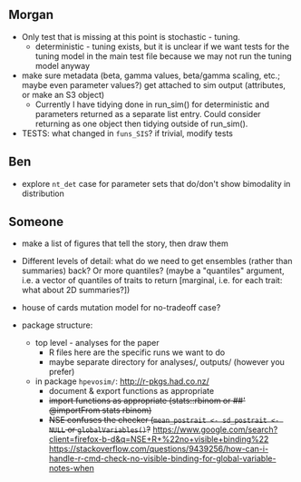## Morgan

* Only test that is missing at this point is stochastic - tuning. 
	* deterministic - tuning exists, but it is unclear if we want tests for the tuning model in the main test file because we may not run the tuning model anyway
* make sure metadata (beta, gamma values, beta/gamma scaling, etc.; maybe even parameter values?) get attached to sim output (attributes, or make an S3 object)
	* Currently I have tidying done in run_sim() for deterministic and parameters returned as a separate list entry. Could consider returning as one object then tidying outside of run_sim(). 
* TESTS: what changed in `funs_SIS`? if trivial, modify tests

## Ben

- explore `nt_det` case for parameter sets that do/don't show bimodality in distribution

## Someone

* make a list of figures that tell the story, then draw them
* Different levels of detail: what do we need to get ensembles (rather than summaries) back? Or more quantiles? (maybe a "quantiles" argument, i.e. a vector of quantiles of traits to return [marginal, i.e. for each trait: what about 2D summaries?])
* house of cards mutation model for no-tradeoff case?

* package structure:
    * top level - analyses for the paper
	    * R files here are the specific runs we want to do
		* maybe separate directory for analyses/, outputs/ (however you prefer)
	*  in package `hpevosim/`:  http://r-pkgs.had.co.nz/
	    * document & export functions as appropriate
		* ~~import functions as appropriate (stats::rbinom or ##' @importFrom stats rbinom)~~
		* ~~NSE confuses the checker (`mean_postrait <- sd_postrait <- NULL` or `globalVariables()`?~~ https://www.google.com/search?client=firefox-b-d&q=NSE+R+%22no+visible+binding%22
https://stackoverflow.com/questions/9439256/how-can-i-handle-r-cmd-check-no-visible-binding-for-global-variable-notes-when
